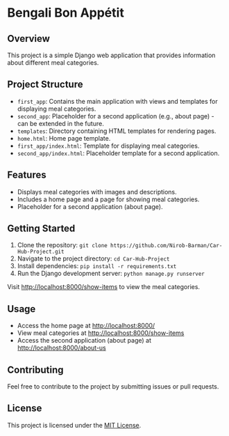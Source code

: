 # Bengali Bon Appétit

## Overview
This project is a simple Django web application that provides information about different meal categories.

## Project Structure
- `first_app`: Contains the main application with views and templates for displaying meal categories.
- `second_app`: Placeholder for a second application (e.g., about page) - can be extended in the future.
- `templates`: Directory containing HTML templates for rendering pages.
- `home.html`: Home page template.
- `first_app/index.html`: Template for displaying meal categories.
- `second_app/index.html`: Placeholder template for a second application.

## Features
- Displays meal categories with images and descriptions.
- Includes a home page and a page for showing meal categories.
- Placeholder for a second application (about page).

## Getting Started
1. Clone the repository: `git clone https://github.com/Nirob-Barman/Car-Hub-Project.git`
2. Navigate to the project directory: `cd Car-Hub-Project`
3. Install dependencies: `pip install -r requirements.txt`
4. Run the Django development server: `python manage.py runserver`

Visit [http://localhost:8000/show-items](http://localhost:8000/show-items) to view the meal categories.

## Usage
- Access the home page at [http://localhost:8000/](http://localhost:8000/)
- View meal categories at [http://localhost:8000/show-items](http://localhost:8000/show-items)
- Access the second application (about page) at [http://localhost:8000/about-us](http://localhost:8000/about-us)

## Contributing
Feel free to contribute to the project by submitting issues or pull requests.

## License
This project is licensed under the [MIT License](LICENSE).
